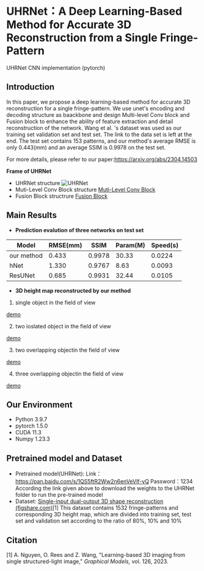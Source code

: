 # UHRNet：A Deep Learning-Based Method for Accurate 3D Reconstruction from a Single Fringe-Pattern
UHRNet CNN implementation (pytorch)
## Introduction
In this paper, we propose a deep learning-based method for accurate 3D reconstruction for a single fringe-pattern. We use unet's encoding and decoding structure as baackbone and design Multi-level Conv block and Fusion block to enhance the ability of feature extraction and detail reconstruction of the network. Wang et al. 's dataset was used as our training set validation set and test set. The link to the data set is left at the end. The test set contains 153 patterns, and our method's average RMSE is only 0.443(mm) and an average SSIM is 0.9978 on the test set.

For more details, please refer to our paper:https://arxiv.org/abs/2304.14503

**Frame of UHRNet**
 
- UHRNet structure
![UHRNet](https://raw.githubusercontent.com/fead1/UHRNet/main/Network%20structure/High-resolution%20Fusion%20Block.png)
- Muti-Level Conv Block structure
[Muti-Level Conv Block]()
- Fusion Block structrure
[Fusion Block]()

## Main Results
-   **Prediction evalution of  three networks on test set**

|Model|RMSE(mm)|SSIM|Param(M)|Speed(s)|
|---|---|---|---|---|
|our method|0.433|0.9978|30.33|0.0224|
|hNet|1.330|0.9767|8.63|0.0093|
|ResUNet|0.685|0.9931|32.44|0.0105|

-   **3D height map reconstructed by our method**

1. single object in the field of view

[demo]()

2. two ioslated object in the field of view

[demo]()

3. two overlapping objectin the field of view

[demo]()

4. three overlapping objectin the field of view

[demo]()

## Our Environment

- Python 3.9.7
- pytorch 1.5.0
- CUDA 11.3
- Numpy 1.23.3
## Pretrained model and Dataset
- Pretrained model(UHRNet):
Link：https://pan.baidu.com/s/1QS5ftR2Ww2n6enVeVlf-yQ 
Password：1234
According the link given above to download the weights to the UHRNet folder to run the pre-trained model
- Dataset:
[Single-input dual-output 3D shape reconstruction (figshare.com)](https://figshare.com/s/c09f17ba357d040331e4)[1]
This dataset contains 1532 fringe-patterns and corresponding 3D height map, which are divided into training set, test set and validation set according to the ratio of 80%, 10% and 10%

## Citation
 [1] A. Nguyen, O. Rees and Z. Wang, "Learning-based 3D imaging from single structured-light image,"  _Graphical Models,_ vol. 126, 2023.




